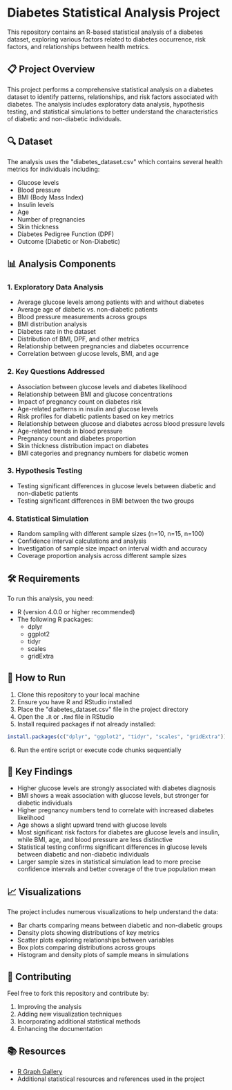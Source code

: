 # Diabetes Statistical Analysis Project

This repository contains an R-based statistical analysis of a diabetes dataset, exploring various factors related to diabetes occurrence, risk factors, and relationships between health metrics.

## 📋 Project Overview

This project performs a comprehensive statistical analysis on a diabetes dataset to identify patterns, relationships, and risk factors associated with diabetes. The analysis includes exploratory data analysis, hypothesis testing, and statistical simulations to better understand the characteristics of diabetic and non-diabetic individuals.

## 🔍 Dataset

The analysis uses the "diabetes_dataset.csv" which contains several health metrics for individuals including:

- Glucose levels
- Blood pressure
- BMI (Body Mass Index)
- Insulin levels
- Age
- Number of pregnancies
- Skin thickness
- Diabetes Pedigree Function (DPF)
- Outcome (Diabetic or Non-Diabetic)

## 📊 Analysis Components

### 1. Exploratory Data Analysis
- Average glucose levels among patients with and without diabetes
- Average age of diabetic vs. non-diabetic patients
- Blood pressure measurements across groups
- BMI distribution analysis
- Diabetes rate in the dataset
- Distribution of BMI, DPF, and other metrics
- Relationship between pregnancies and diabetes occurrence
- Correlation between glucose levels, BMI, and age

### 2. Key Questions Addressed
- Association between glucose levels and diabetes likelihood
- Relationship between BMI and glucose concentrations
- Impact of pregnancy count on diabetes risk
- Age-related patterns in insulin and glucose levels
- Risk profiles for diabetic patients based on key metrics
- Relationship between glucose and diabetes across blood pressure levels
- Age-related trends in blood pressure
- Pregnancy count and diabetes proportion
- Skin thickness distribution impact on diabetes
- BMI categories and pregnancy numbers for diabetic women

### 3. Hypothesis Testing
- Testing significant differences in glucose levels between diabetic and non-diabetic patients
- Testing significant differences in BMI between the two groups

### 4. Statistical Simulation
- Random sampling with different sample sizes (n=10, n=15, n=100)
- Confidence interval calculations and analysis
- Investigation of sample size impact on interval width and accuracy
- Coverage proportion analysis across different sample sizes

## 🛠️ Requirements

To run this analysis, you need:

- R (version 4.0.0 or higher recommended)
- The following R packages:
  - dplyr
  - ggplot2
  - tidyr
  - scales
  - gridExtra

## 🚀 How to Run

1. Clone this repository to your local machine
2. Ensure you have R and RStudio installed
3. Place the "diabetes_dataset.csv" file in the project directory
4. Open the `.R` or `.Rmd` file in RStudio
5. Install required packages if not already installed:

```R
install.packages(c("dplyr", "ggplot2", "tidyr", "scales", "gridExtra"))
```

6. Run the entire script or execute code chunks sequentially

## 📝 Key Findings

- Higher glucose levels are strongly associated with diabetes diagnosis
- BMI shows a weak association with glucose levels, but stronger for diabetic individuals
- Higher pregnancy numbers tend to correlate with increased diabetes likelihood
- Age shows a slight upward trend with glucose levels
- Most significant risk factors for diabetes are glucose levels and insulin, while BMI, age, and blood pressure are less distinctive
- Statistical testing confirms significant differences in glucose levels between diabetic and non-diabetic individuals
- Larger sample sizes in statistical simulation lead to more precise confidence intervals and better coverage of the true population mean

## 📈 Visualizations

The project includes numerous visualizations to help understand the data:

- Bar charts comparing means between diabetic and non-diabetic groups
- Density plots showing distributions of key metrics
- Scatter plots exploring relationships between variables
- Box plots comparing distributions across groups
- Histogram and density plots of sample means in simulations

## 👥 Contributing

Feel free to fork this repository and contribute by:

1. Improving the analysis
2. Adding new visualization techniques
3. Incorporating additional statistical methods
4. Enhancing the documentation

## 📚 Resources

- [R Graph Gallery](https://r-graph-gallery.com/)
- Additional statistical resources and references used in the project
